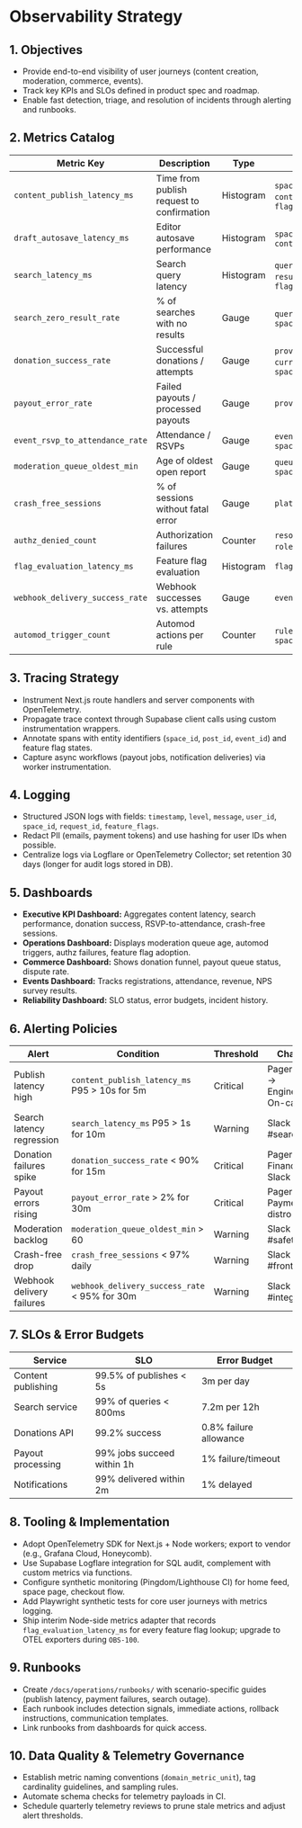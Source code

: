 # Observability Strategy

## 1. Objectives
- Provide end-to-end visibility of user journeys (content creation, moderation, commerce, events).
- Track key KPIs and SLOs defined in product spec and roadmap.
- Enable fast detection, triage, and resolution of incidents through alerting and runbooks.

## 2. Metrics Catalog
| Metric Key | Description | Type | Tags |
| --- | --- | --- | --- |
| `content_publish_latency_ms` | Time from publish request to confirmation | Histogram | `space`, `content_type`, `flag` |
| `draft_autosave_latency_ms` | Editor autosave performance | Histogram | `space`, `content_type` |
| `search_latency_ms` | Search query latency | Histogram | `query_type`, `result_count`, `flag` |
| `search_zero_result_rate` | % of searches with no results | Gauge | `query_type`, `space` |
| `donation_success_rate` | Successful donations / attempts | Gauge | `provider`, `currency`, `space` |
| `payout_error_rate` | Failed payouts / processed payouts | Gauge | `provider` |
| `event_rsvp_to_attendance_rate` | Attendance / RSVPs | Gauge | `event_type`, `space` |
| `moderation_queue_oldest_min` | Age of oldest open report | Gauge | `queue_type`, `space` |
| `crash_free_sessions` | % of sessions without fatal error | Gauge | `platform` |
| `authz_denied_count` | Authorization failures | Counter | `resource`, `role`, `space` |
| `flag_evaluation_latency_ms` | Feature flag evaluation | Histogram | `flag_key` |
| `webhook_delivery_success_rate` | Webhook successes vs. attempts | Gauge | `event_type` |
| `automod_trigger_count` | Automod actions per rule | Counter | `rule_type`, `space` |

## 3. Tracing Strategy
- Instrument Next.js route handlers and server components with OpenTelemetry.
- Propagate trace context through Supabase client calls using custom instrumentation wrappers.
- Annotate spans with entity identifiers (`space_id`, `post_id`, `event_id`) and feature flag states.
- Capture async workflows (payout jobs, notification deliveries) via worker instrumentation.

## 4. Logging
- Structured JSON logs with fields: `timestamp`, `level`, `message`, `user_id`, `space_id`, `request_id`, `feature_flags`.
- Redact PII (emails, payment tokens) and use hashing for user IDs when possible.
- Centralize logs via Logflare or OpenTelemetry Collector; set retention 30 days (longer for audit logs stored in DB).

## 5. Dashboards
- **Executive KPI Dashboard:** Aggregates content latency, search performance, donation success, RSVP-to-attendance, crash-free sessions.
- **Operations Dashboard:** Displays moderation queue age, automod triggers, authz failures, feature flag adoption.
- **Commerce Dashboard:** Shows donation funnel, payout queue status, dispute rate.
- **Events Dashboard:** Tracks registrations, attendance, revenue, NPS survey results.
- **Reliability Dashboard:** SLO status, error budgets, incident history.

## 6. Alerting Policies
| Alert | Condition | Threshold | Channel |
| --- | --- | --- | --- |
| Publish latency high | `content_publish_latency_ms` P95 > 10s for 5m | Critical | PagerDuty → Engineering On-call |
| Search latency regression | `search_latency_ms` P95 > 1s for 10m | Warning | Slack #search |
| Donation failures spike | `donation_success_rate` < 90% for 15m | Critical | PagerDuty + Finance Slack |
| Payout errors rising | `payout_error_rate` > 2% for 30m | Critical | PagerDuty + Payments distro |
| Moderation backlog | `moderation_queue_oldest_min` > 60 | Warning | Slack #safety |
| Crash-free drop | `crash_free_sessions` < 97% daily | Warning | Slack #frontend |
| Webhook delivery failures | `webhook_delivery_success_rate` < 95% for 30m | Warning | Slack #integrations |

## 7. SLOs & Error Budgets
| Service | SLO | Error Budget |
| --- | --- | --- |
| Content publishing | 99.5% of publishes < 5s | 3m per day |
| Search service | 99% of queries < 800ms | 7.2m per 12h |
| Donations API | 99.2% success | 0.8% failure allowance |
| Payout processing | 99% jobs succeed within 1h | 1% failure/timeout |
| Notifications | 99% delivered within 2m | 1% delayed |

## 8. Tooling & Implementation
- Adopt OpenTelemetry SDK for Next.js + Node workers; export to vendor (e.g., Grafana Cloud, Honeycomb).
- Use Supabase Logflare integration for SQL audit, complement with custom metrics via functions.
- Configure synthetic monitoring (Pingdom/Lighthouse CI) for home feed, space page, checkout flow.
- Add Playwright synthetic tests for core user journeys with metrics logging.
- Ship interim Node-side metrics adapter that records `flag_evaluation_latency_ms` for every feature flag lookup; upgrade to OTEL exporters during `OBS-100`.

## 9. Runbooks
- Create `/docs/operations/runbooks/` with scenario-specific guides (publish latency, payment failures, search outage).
- Each runbook includes detection signals, immediate actions, rollback instructions, communication templates.
- Link runbooks from dashboards for quick access.

## 10. Data Quality & Telemetry Governance
- Establish metric naming conventions (`domain_metric_unit`), tag cardinality guidelines, and sampling rules.
- Automate schema checks for telemetry payloads in CI.
- Schedule quarterly telemetry reviews to prune stale metrics and adjust alert thresholds.
